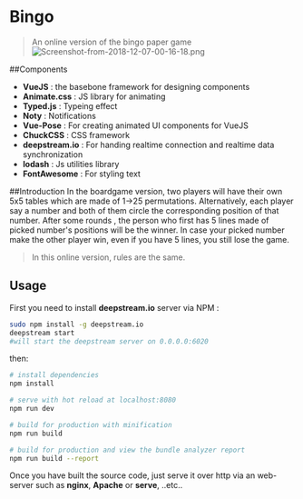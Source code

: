 # Bingo 

> An online version of the bingo paper game
![Screenshot-from-2018-12-07-00-16-18.png](https://uphinhnhanh.com/images/2018/12/06/Screenshot-from-2018-12-07-00-16-18.png)

##Components
* **VueJS** : the basebone framework for designing components
* **Animate.css** : JS library for animating 
* **Typed.js** : Typeing effect
* **Noty** : Notifications
* **Vue-Pose** : For creating animated UI components for VueJS
* **ChuckCSS** : CSS framework
* **deepstream.io** : For handing realtime connection and realtime data synchronization
* **lodash** : Js utilities library
* **FontAwesome** : For styling text

##Introduction
In the boardgame version, two players will have their own 5x5 tables which are made of 1->25 permutations. Alternatively, each player say a number and both of them circle the corresponding position of that number. After some rounds , the person who first has 5 lines made of picked number's positions will be the winner. In case your picked number make the other player win, even if you have 5 lines, you still lose the game.
> In this online version, rules are the same.

## Usage
First you need to install **deepstream.io** server via NPM :
```bash
sudo npm install -g deepstream.io
deepstream start
#will start the deepstream server on 0.0.0.0:6020
```
then: 
``` bash
# install dependencies
npm install

# serve with hot reload at localhost:8080
npm run dev

# build for production with minification
npm run build

# build for production and view the bundle analyzer report
npm run build --report
```

Once you have built the source code, just serve it over http via an web-server such as **nginx**, **Apache** or **serve**, ..etc..
